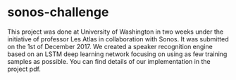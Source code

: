 # sonos-challenge
This project was done at University of Washington in two weeks under the initiative of professor Les Atlas in collaboration with Sonos.
It was submitted on the 1st of December 2017.
We created a speaker recognition engine based on an LSTM deep learning network focusing on using as few training samples as possible.
You can find details of our implementation in the project pdf.
